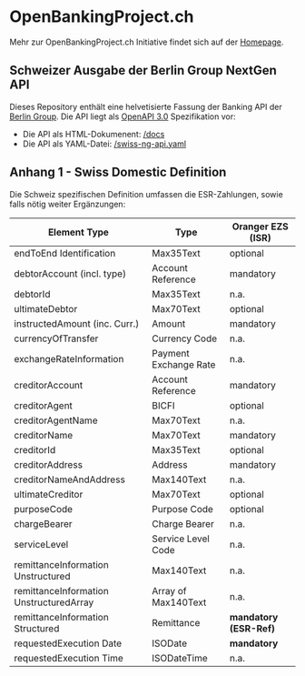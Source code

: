 # OpenBankingProject.ch

Mehr zur OpenBankingProject.ch Initiative findet sich auf der [Homepage](https://www.openbankingproject.ch).

## Schweizer Ausgabe der Berlin Group NextGen API

Dieses Repository enthält eine helvetisierte Fassung der Banking API der
[Berlin Group](https://www.berlin-group.org/). Die API
liegt als [OpenAPI 3.0](https://github.com/OAI/OpenAPI-Specification/blob/master/versions/3.0.2.md)
Spezifikation vor:

* Die API als HTML-Dokumenent: [/docs](https://openbankingproject-ch.github.io/obp-apis)
* Die API als YAML-Datei: [/swiss-ng-api.yaml](https://github.com/openbankingproject-ch/obp-apis/raw/master/swiss-ng-api.yaml)

## Anhang 1 - Swiss Domestic Definition

Die Schweiz spezifischen Definition umfassen die ESR-Zahlungen, sowie falls nötig weiter
Ergänzungen:

|              Element   Type               |         Type          |   Oranger EZS   (ISR)   |
| ----------------------------------------- | --------------------- | ----------------------- |
| endToEnd   Identification                 | Max35Text             | optional                |
| debtorAccount   (incl. type)              | Account Reference     | mandatory               |
| debtorId                                  | Max35Text             | n.a.                    |
| ultimateDebtor                            | Max70Text             | optional                |
| instructedAmount   (inc. Curr.)           | Amount                | mandatory               |
| currencyOfTransfer                        | Currency Code         | n.a.                    |
| exchangeRateInformation                   | Payment Exchange Rate | n.a.                    |
| creditorAccount                           | Account Reference     | mandatory               |
| creditorAgent                             | BICFI                 | optional                |
| creditorAgentName                         | Max70Text             | n.a.                    |
| creditorName                              | Max70Text             | mandatory               |
| creditorId                                | Max35Text             | optional                |
| creditorAddress                           | Address               | mandatory               |
| creditorNameAndAddress                    | Max140Text            | n.a.                    |
| ultimateCreditor                          | Max70Text             | optional                |
| purposeCode                               | Purpose Code          | optional                |
| chargeBearer                              | Charge Bearer         | n.a.                    |
| serviceLevel                              | Service Level Code    | n.a.                    |
| remittanceInformation   Unstructured      | Max140Text            | n.a.                    |
| remittanceInformation   UnstructuredArray | Array of Max140Text   | n.a.                    |
| remittanceInformation   Structured        | Remittance            | **mandatory (ESR-Ref)** |
| requestedExecution   Date                 | ISODate               | **mandatory**           |
| requestedExecution   Time                 | ISODateTime           | n.a.                    |

